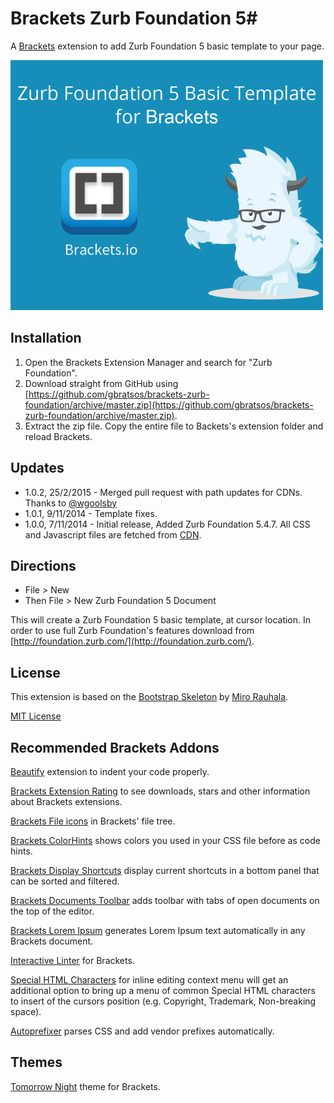 # Brackets Zurb Foundation 5#

A [Brackets](http://brackets.io/) extension to add Zurb Foundation 5 basic template to your page.

![Brackets Zurb Foundation 5](image.png)

## Installation ##
1. Open the Brackets Extension Manager and search for "Zurb Foundation".
2. Download straight from GitHub using [https://github.com/gbratsos/brackets-zurb-foundation/archive/master.zip](https://github.com/gbratsos/brackets-zurb-foundation/archive/master.zip).
3. Extract the zip file. Copy the entire file to Backets's extension folder and reload Brackets.

## Updates ##
* 1.0.2, 25/2/2015 - Merged pull request with path updates for CDNs. Thanks to [@wgoolsby](https://github.com/wgoolsby)
* 1.0.1, 9/11/2014 - Template fixes.
* 1.0.0, 7/11/2014 - Initial release, Added Zurb Foundation 5.4.7. All CSS and Javascript files are fetched from [CDN](http://cdnjs.com/libraries/foundation/).

## Directions ##
* File > New
* Then File > New Zurb Foundation 5 Document

This will create a Zurb Foundation 5 basic template, at cursor location.
In order to use full Zurb Foundation's features download from [http://foundation.zurb.com/](http://foundation.zurb.com/).

## License ##
This extension is based on the [Bootstrap Skeleton](https://github.com/mirorauhala/brackets-bootstrap-skeleton) by [Miro Rauhala](https://github.com/mirorauhala).

[MIT License](LICENSE)

## Recommended Brackets Addons ##

[Beautify](https://github.com/drewhamlett/brackets-beautify) extension to indent your code properly.

[Brackets Extension Rating](https://github.com/dnbard/brackets-extension-rating) to see downloads, stars and other information about Brackets extensions.

[Brackets File icons](https://github.com/drewbkoch/Brackets-File-Icons) in Brackets' file tree.

[Brackets ColorHints](https://github.com/konstantinkobs/brackets-colorHints) shows colors you used in your CSS file before as code hints.

[Brackets Display Shortcuts](https://github.com/redmunds/brackets-display-shortcuts) display current shortcuts in a bottom panel that can be sorted and filtered.

[Brackets Documents Toolbar](https://github.com/dnbard/brackets-documents-toolbar) adds toolbar with tabs of open documents on the top of the editor. 

[Brackets Lorem Ipsum](https://github.com/lkcampbell/brackets-lorem-ipsum) generates Lorem Ipsum text automatically in any Brackets document.

[Interactive Linter](https://github.com/MiguelCastillo/Brackets-InteractiveLinter) for Brackets.

[Special HTML Characters](https://github.com/thaneuk/brackets-special-html-chars) for inline editing context menu will get an additional option to bring up a menu of common Special HTML characters to insert of the cursors position (e.g. Copyright, Trademark, Non-breaking space).

[Autoprefixer](https://github.com/mikaeljorhult/brackets-autoprefixer) parses CSS and add vendor prefixes automatically.

## Themes ##

[Tomorrow Night](https://github.com/Brackets-Themes/TomorrowNight) theme for Brackets.
